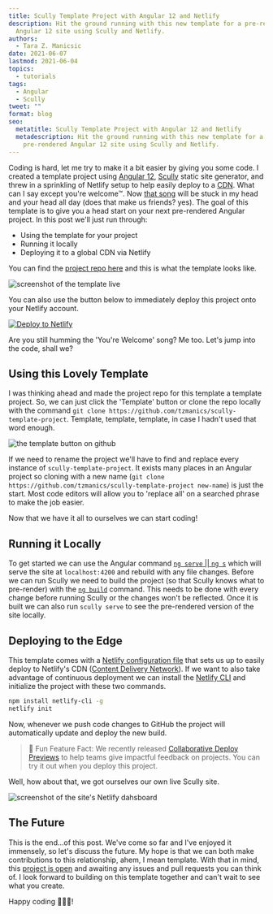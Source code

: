 ```yaml
---
title: Scully Template Project with Angular 12 and Netlify
description: Hit the ground running with this new template for a pre-rendered
  Angular 12 site using Scully and Netlify.
authors:
  - Tara Z. Manicsic
date: 2021-06-07
lastmod: 2021-06-04
topics:
  - tutorials
tags:
  - Angular
  - Scully
tweet: ""
format: blog
seo:
  metatitle: Scully Template Project with Angular 12 and Netlify
  metadescription: Hit the ground running with this new template for a
    pre-rendered Angular 12 site using Scully and Netlify.
---
```

Coding is hard, let me try to make it a bit easier by giving you some code. I created a template project using [Angular 12](https://blog.angular.io/angular-v12-is-now-available-32ed51fbfd49?gi=a642c140976c), [Scully](http://scully.io/) static site generator, and threw in a sprinkling of Netlify setup to help easily deploy to a [CDN](https://www.netlify.com/products/edge/). What can I say except you're welcome™️. Now [that song](https://www.youtube.com/watch?v=79DijItQXMM&ab_channel=DisneyMusicVEVO) will be stuck in my head and your head all day (does that make us friends? yes). The goal of this template is to give you a head start on your next pre-rendered Angular project. In this post we'll just run through:

* Using the template for your project
* Running it locally
* Deploying it to a global CDN via Netlify

You can find the [project repo here](https://github.com/tzmanics/scully-template-project) and this is what the template looks like.

![screenshot of the template live](/img/blog/screen-shot-2021-06-04-at-12.41.10-am.jpg "tempalte screenshot")

You can also use the button below to immediately deploy this project onto your Netlify account.

[![Deploy to Netlify](https://www.netlify.com/img/deploy/button.svg)](https://app.netlify.com/start/deploy?repository=https://github.com/tzmanics/scully-template-project&utm_source=github&utm_medium=scully-template-tzm&utm_campaign=devex)

Are you still humming the 'You're Welcome' song? Me too. Let's jump into the code, shall we?

## Using this Lovely Template

I was thinking ahead and made the project repo for this template a template project. So, we can just click the 'Template' button or clone the repo locally with the command `git clone https://github.com/tzmanics/scully-template-project`. Template, template, template, in case I hadn't used that word enough.

![the template button on github](/img/blog/screen-shot-2021-06-04-at-12.43.46-am.jpg "template button")

If we need to rename the project we'll have to find and replace every instance of `scully-template-project`. It exists many places in an Angular project so cloning with a new name (`git clone https://github.com/tzmanics/scully-template-project new-name`) is just the start. Most code editors will allow you to 'replace all' on a searched phrase to make the job easier.

Now that we have it all to ourselves we can start coding!

## Running it Locally

To get started we can use the Angular command [`ng serve` || `ng s`](https://angular.io/cli/serve) which will serve the site at `localhost:4200` and rebuild with any file changes. Before we can run Scully we need to build the project (so that Scully knows what to pre-render) with the [`ng build`](https://angular.io/cli/build) command. This needs to be done with every change before running Scully or the changes won't be reflected. Once it is built we can also run `scully serve` to see the pre-rendered version of the site locally.

## Deploying to the Edge

This template comes with a [Netlify configuration file](https://github.com/tzmanics/scully-template-project/blob/main/netlify.toml) that sets us up to easily deploy to Netlify's CDN ([Content Delivery Network](https://jamstack.org/glossary/cdn/)). If we want to also take advantage of continuous deployment we can install the [Netlify CLI](https://cli.netlify.com/) and initialize the project with these two commands.

```bash
npm install netlify-cli -g
netlify init
```

Now, whenever we push code changes to GitHub the project will automatically update and deploy the new build.

> 🧠 Fun Feature Fact: We recently released [Collaborative Deploy Previews](https://www.netlify.com/blog/2021/05/19/give-meaningful-feedback-with-collaborative-deploy-previews/) to help teams give impactful feedback on projects. You can try it out when you deploy this project.

Well, how about that, we got ourselves our own live Scully site.

![screenshot of the site's Netlify dahsboard](/img/blog/screen-shot-2021-06-04-at-1.06.08-am.jpg "The site's Netlify dashboard")

## The Future

This is the end...of this post. We've come so far and I've enjoyed it immensely, so let's discuss the future. My hope is that we can both make contributions to this relationship, ahem, I mean template. With that in mind, this [project is open](https://github.com/tzmanics/scully-template-project) and awaiting any issues and pull requests you can think of. I look forward to building on this template together and can't wait to see what you create.

Happy coding 👩🏻‍💻!
